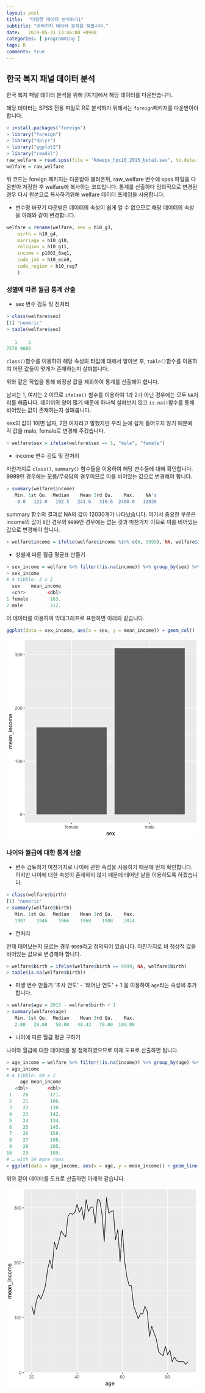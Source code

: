 ```yaml
---
layout: post
title:  "다양한 데이터 분석하기1"
subtitle: "여러가지 데이터 분석을 해봅시다."
date:   2019-05-31 13:46:00 +0900
categories: ['programming']
tags: R
comments: true
---
```


## 한국 복지 패널 데이터 분석
한국 복지 패널 데이터 분석을 위해 [여기]에서 해당 데이터를 다운받습니다.

해당 데이터는 SPSS 전용 파일로 R로 분석하기 위해서는 `foreign`패키지를 다운받아야합니다.

```r
> install.packages("foreign")
> library("foreign")
> library("dplyr")
> library("ggplot2")
> library("readxl")
raw_welfare = read.spss(file = "Koweps_hpc10_2015_beta1.sav", to.data.frame = T)
welfare = raw_welfare
```

위 코드는 foreign 패키지는 다운받아 불러온뒤, raw_welfare 변수에 spss 파일을 다운받아 저장한 후 welfare에 복사하는 코드입니다. 통계를 산출하다 임의적으로 변경된 경우 다시 원본으로 복사하기위해 welfare 데이터 프레임을 사용합니다.


* 변수명 바꾸기
다운받은 데이터의 속성이 쉽게 알 수 없으므로 해당 데이터의 속성을 아래와 같이 변경합니다.

```r
welfare = rename(welfare, sex = h10_g3, 
	birth = h10_g4,
	marriage = h10_g10,
	religion = h10_g11,
	income = p1002_8aq1,
	code_job = h10_eco9,
	code_region = h10_reg7
	)
```

### 성별에 따른 월급 통계 산출

* sex 변수 검토 및 전처리

```r
> class(welfare$sex)
[1] "numeric"
> table(welfare$sex)

   1    2 
7578 9086
```

`class()`함수를 이용하여 해당 속성의 타입에 대해서 알아본 후, `table()`함수를 이용하여 어떤 값들이 몇개가 존재하는지 살펴봅니다.

위와 같은 작업을 통해 비정상 값을 제외하여 통계를 산출해야 합니다.

남자는 1, 여자는 2 이므로 `ifelse()` 함수를 이용하여 1과 2가 아닌 경우에는 모두 `NA`처리를 해줍니다. 데이터의 양이 많기 때문에 하나씩 살펴보지 않고 `is.na()`함수를 통해 비어있는 값이 존재하는지 살펴봅니다.

sex의 값이 1이면 남자, 2면 여자라고 말했지만 우리 눈에 쉽게 들어오지 않기 때문에 각 값을 male, female로 변경해 주겠습니다.

```r
> welfare$sex = ifelse(welfare$sex == 1, "male", "female")
```

* income 변수 검토 및 전처리

마찬가지로 `class()`, `summary()` 함수들을 이용하여 해당 변수들에 대해 확인합니다. 9999인 경우에는 모름/무응답의 경우이므로 이를 비어있는 값으로 변경해야 합니다.

```r
> summary(welfare$income)
   Min. 1st Qu.  Median    Mean 3rd Qu.    Max.    NA's 
    0.0   122.0   192.5   241.6   316.6  2400.0   12030 
```
summary 함수의 결과로 NA의 값이 12030개가 나타났습니다. 여기서 중요한 부분은 income의 값이 `0`인 경우와 `9999`인 경우에는 없는 것과 마찬가지 이므로 이를 비어있는 값으로 변경해야 합니다.

```r
> welfare$income = ifelse(welfare$income %in% c(0, 9999), NA, welfare$income)
```

* 성별에 따른 월급 평균표 만들기

```r
> sex_income = welfare %>% filter(!is.na(income)) %>% group_by(sex) %>% summarise(mean_income = mean(income))
> sex_income
# A tibble: 2 x 2
  sex    mean_income
  <chr>        <dbl>
1 female        163.
2 male          312.
```

이 데이터를 이용하여 막대그래프로 표현하면 아래와 같습니다.

```r
ggplot(data = sex_income, aes(x = sex, y = mean_income)) + geom_col()
```

![sex_income](/img/r/data_analysis/sex_income.png)


### 나이와 월급에 대한 통계 산출

* 변수 검토하기
마찬가지로 나이에 관한 속성을 사용하기 때문에 먼저 확인합니다. 하지만 나이에 대한 속성이 존재하지 않기 때문에 태어난 날을 이용하도록 하겠습니다.

```r
> class(welfare$birth)
[1] "numeric"
> summary(welfare$birth)
   Min. 1st Qu.  Median    Mean 3rd Qu.    Max. 
   1907    1946    1966    1968    1988    2014 
```

* 전처리

언제 태어났는지 모르는 경우 `9999`라고 정의되어 있습니다. 마찬가지로 비 정상적 값을 비어있는 값으로 변경해야 합니다.

```r
> welfare$birth = ifelse(welfare$birth == 9999, NA, welfare$birth)
> table(is.na(welfare$birth))
```

* 파생 변수 만들기
'조사 연도' - '태어난 연도' + 1 을 이용하여 `age`라는 속성에 추가합니다.

```r
> welfare$age = 2015 - welfare$birth + 1
> summary(welfare$age)
   Min. 1st Qu.  Median    Mean 3rd Qu.    Max. 
   2.00   28.00   50.00   48.43   70.00  109.00
```

* 나이에 따른 월급 평균 구하기

나이와 월급에 대한 데이터를 잘 정제하였으므로 이제 도표로 산출하면 됩니다.

```r
> age_income = welfare %>% filter(!is.na(income)) %>% group_by(age) %>% summarise(mean_income = mean(income))
> age_income
# A tibble: 69 x 2
     age mean_income
   <dbl>       <dbl>
 1    20        121.
 2    21        106.
 3    22        130.
 4    23        142.
 5    24        134.
 6    25        145.
 7    26        158.
 8    27        188.
 9    28        205.
10    29        189.
# … with 59 more rows
> ggplot(data = age_income, aes(x = age, y = mean_income)) + geom_line()
```
위와 같이 데이터를 도표로 산출하면 아래와 같습니다.

![age_income](/img/r/data_analysis/age_income.png)






















